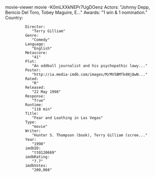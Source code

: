 movie-viewer
     movie
         -K0mLXXkNEPr7UgDOenz
             Actors:
                "Johnny Depp, Benicio Del Toro, Tobey Maguire, E..."
                 Awards:
                "1 win & 1 nomination."
             Country:

             Director:
                "Terry Gilliam"
             Genre:
                "Comedy"
             Language:
                "English"
             Metascore:
                "41"
             Plot:
                "An oddball journalist and his psychopathic lawy..."
             Poster:
                "http://ia.media-imdb.com/images/M/MV5BMTk4NjQwN..."
             Rated:
                "R"
             Released:
                "22 May 1998"
             Response:
                "True"
             Runtime:
                "118 min"
             Title:
                "Fear and Loathing in Las Vegas"
             Type:
                "movie"
             Writer:
                "Hunter S. Thompson (book), Terry Gilliam (scree..."
             Year:
                "1998"
             imdbID:
                "tt0120669"
             imdbRating:
                "7.7"
             imdbVotes:
                "200,068"
